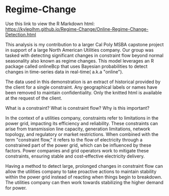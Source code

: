 # Regime-Change

Use this link to view the R Markdown html: https://kyleplhm.github.io/Regime-Change/Online-Regime-Change-Detection.html

This analysis is my contribution to a larger Cal Poly MSBA capstone project in support of a large North American Utilities company. Our group was tasked with detecting significant changes in constraint flow beyond normal seasonality also known as regime changes. This model leverages an R package called onlineBcp that uses Bayesian probabilities to detect changes in time-series data in real-time( a.k.a "online").

The data used in this demonstration is an extract of historical provided by the client for a single constraint. Any geographical labels or names have been removed to maintain confidentiality. Only the knitted html is available at the request of the client.

What is a constraint? What is constraint flow? Why is this important?

In the context of a utilities company, constraints refer to limitations in the power grid, impacting its efficiency and reliability. These constraints can arise from transmission line capacity, generation limitations, network topology, and regulatory or market restrictions. When combined with the term "constraint flow," it refers to the flow of electricity through a constrained part of the power grid, which can be influenced by these factors. Power companies and grid operators work to mitigate these constraints, ensuring stable and cost-effective electricity delivery.

Having a method to detect large, prolonged changes in constraint flow can allow the utilities company to take proactive actions to maintain stability within the power grid instead of reacting when things begin to breakdown. The utilities company can then work towards stabilizing the higher demand for power.
